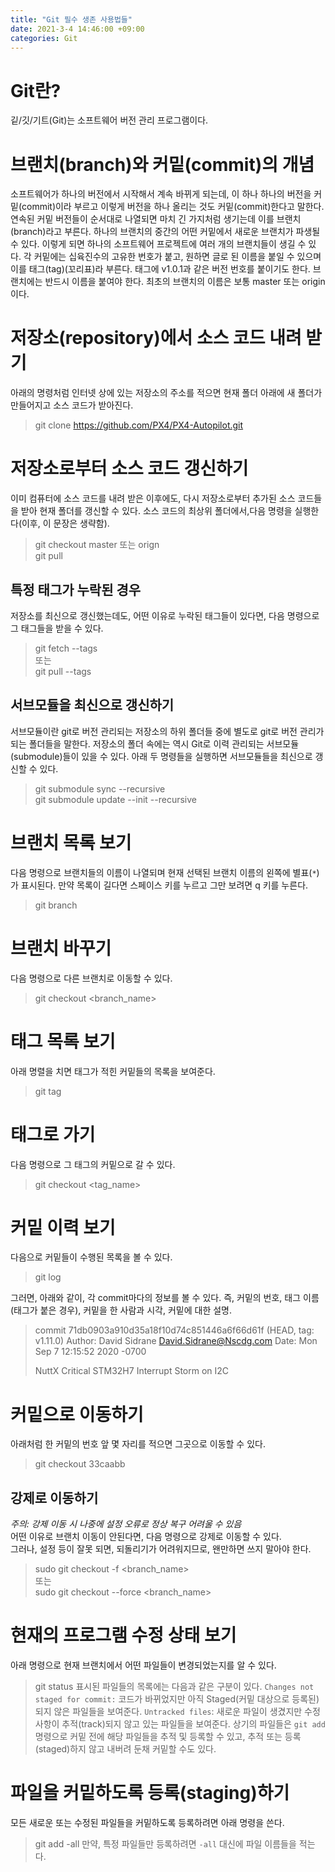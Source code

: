 ```yaml
---
title: "Git 필수 생존 사용법들"
date: 2021-3-4 14:46:00 +09:00
categories: Git
---
```


# Git란?
깉/깃/기트(Git)는 소프트웨어 버전 관리 프로그램이다.

# 브랜치(branch)와 커밑(commit)의 개념
소프트웨어가 하나의 버전에서 시작해서 계속 바뀌게 되는데, 이 하나 하나의 버전을 커밑(commit)이라 부르고 이렇게 버전을 하나 올리는 것도 커밑(commit)한다고 말한다.
연속된 커밑 버전들이 순서대로 나열되면 마치 긴 가지처럼 생기는데 이를 브랜치(branch)라고 부른다. 하나의 브랜치의 중간의 어떤 커밑에서 새로운 브랜치가 파생될 수 있다.
이렇게 되면 하나의 소프트웨어 프로젝트에 여러 개의 브랜치들이 생길 수 있다.
각 커밑에는 십육진수의 고유한 번호가 붙고, 원하면 글로 된 이름을 붙일 수 있으며 이를 태그(tag)(꼬리표)라 부른다. 태그에 v1.0.1과 같은 버전 번호를 붙이기도 한다.
브랜치에는 반드시 이름을 붙여야 한다. 최초의 브랜치의 이름은 보통 master 또는 origin이다.

# 저장소(repository)에서 소스 코드 내려 받기
아래의 명령처럼 인터넷 상에 있는 저장소의 주소를 적으면 현재 폴더 아래에 새 폴더가 만들어지고 소스 코드가 받아진다. 
>git clone https://github.com/PX4/PX4-Autopilot.git

# 저장소로부터 소스 코드 갱신하기
이미 컴퓨터에 소스 코드를 내려 받은 이후에도, 다시 저장소로부터 추가된 소스 코드들을 받아 현재 폴더를 갱신할 수 있다.
소스 코드의 최상위 폴더에서,다음 명령을 실행한다(이후, 이 문장은 생략함).
>git checkout master 또는 orign   
>git pull

## 특정 태그가 누락된 경우
저장소를 최신으로 갱신했는데도, 어떤 이유로 누락된 태그들이 있다면, 다음 명령으로 그 태그들을 받을 수 있다.
>git fetch --tags  
또는  
>git pull --tags

## 서브모듈을 최신으로 갱신하기
서브모듈이란 git로 버전 관리되는 저장소의 하위 폴더들 중에 별도로 git로 버전 관리가 되는 폴더들을 말한다.
저장소의 폴더 속에는 역시 Git로 이력 관리되는 서브모듈(submodule)들이 있을 수 있다.
아래 두 명령들을 실행하면 서브모듈들을 최신으로 갱신할 수 있다.
>git submodule sync --recursive  
>git submodule update --init --recursive

# 브랜치 목록 보기
다음 명령으로 브랜치들의 이름이 나열되며 현재 선택된 브랜치 이름의 왼쪽에 별표(`*`)가 표시된다.
만약 목록이 길다면 스페이스 키를 누르고 그만 보려면 q 키를 누른다.
>git branch

# 브랜치 바꾸기
다음 명령으로 다른 브랜치로 이동할 수 있다.
>git checkout <branch_name>

# 태그 목록 보기
아래 명렬을 치면 태그가 적힌 커밑들의 목록을 보여준다.
>git tag

# 태그로 가기
다음 명령으로 그 태그의 커밑으로 갈 수 있다.
>git checkout <tag_name>

# 커밑 이력 보기
다음으로 커밑들이 수행된 목록을 볼 수 있다.
>git log
   
그러면, 아래와 같이, 각 commit마다의 정보를 볼 수 있다.
즉, 커밑의 번호, 태그 이름(태그가 붙은 경우), 커밑을 한 사람과 시각, 커밑에 대한 설명.

>commit 71db0903a910d35a18f10d74c851446a6f66d61f (HEAD, tag: v1.11.0)
>Author: David Sidrane <David.Sidrane@Nscdg.com>
>Date:   Mon Sep 7 12:15:52 2020 -0700
>
>    NuttX Critical STM32H7 Interrupt Storm on I2C

# 커밑으로 이동하기
아래처럼 한 커밑의 번호 앞 몇 자리를 적으면 그곳으로 이동할 수 있다.
>git checkout 33caabb

## 강제로 이동하기
*주의: 강제 이동 시 나중에 설정 오류로 정상 복구 어려울 수 있음*  
어떤 이유로 브랜치 이동이 안된다면, 다음 명령으로 강제로 이동할 수 있다.  
그러나, 설정 등이 잘못 되면, 되돌리기가 어려워지므로, 왠만하면 쓰지 말아야 한다.  
>sudo git checkout -f <branch_name>  
또는  
>sudo git checkout --force <branch_name>

# 현재의 프로그램 수정 상태 보기
아래 명령으로 현재 브랜치에서 어떤 파일들이 변경되었는지를 알 수 있다.
>git status
표시된 파일들의 목록에는 다음과 같은 구분이 있다.
`Changes not staged for commit:` 코드가 바뀌었지만 아직 Staged(커밑 대상으로 등록된)되지 않은 파일들을 보여준다.
`Untracked files`: 새로운 파일이 생겼지만 수정 사항이 추적(track)되지 않고 있는 파일들을 보여준다. 
상기의 파일들은 `git add` 명령으로 커밑 전에 해당 파일들을 추적 및 등록할 수 있고, 추적 또는 등록(staged)하지 않고 내버려 둔채 커밑할 수도 있다.

# 파일을 커밑하도록 등록(staging)하기
모든 새로운 또는 수정된 파일들을 커밑하도록 등록하려면 아래 명령을 쓴다.
> git add -all
만약, 특정 파일들만 등록하려면 `-all` 대신에 파일 이름들을 적는다.


